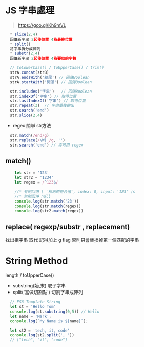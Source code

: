 # JS 字串處理
> https://goo.gl/Kh9mVL
```js
  * slice(2,4) 
  回傳新字串 2起使位置 4為最終位置
  * split()
  將字串拆分成陣列
  * substr(2,4)
  回傳新字串 2起使位置 4為要取的字數
```
```js
  // toLowerCase() / toUpperCase() / trim()
  strA.concat(strB)
  strA.endsWith('結尾') // 回傳Boolean
  strA.startWith('開頭') // 回傳Boolean

  str.includes('字串')   // 回傳Boolean
  str.indexOf('字串') // 取得位置
  str.lastIndexOf('字串') // 取得位置
  str.repeat(3)  // 字串重複輸出
  str.search('end')
  str.slice(2,4)
```
* regex 關聯 str方法
```js
  str.match(/end/g)
  str.replace(/\W|_/g, '')
  str.search('end') // 亦可用 regex
```

## match()
```js
    let str = '123'
    let str2 = '1234'
    let regex = /^123$/

    //* 有則回傳 ​​​​​[ '檢測的符合值', index: 0, input: '123' ]​​​​​s
    //* 無則回傳 null
    console.log(str.match('23'))
    console.log(str.match(regex))
    console.log(str2.match(regex))
```

## replace( regexp/substr , replacement)
找出相字串 取代
記得加上 g flag 否則只會替換掉第一個匹配的字串

# String Method
length / toUpperCase()
* substring(始,末)  取子字串
* split('當做切割點')  切割字串成陣列
```js
  // ES6 Template String
  let st = 'Hello Tom'
  console.log(st.substring(0,5)) // Hello
  let name = 'Mark';
  console.log(`My Name is ${name}`);

  let st2 = 'tech, it, code'
  console.log(st2.split(', '))
  // ["tech", "it", "code"]
```